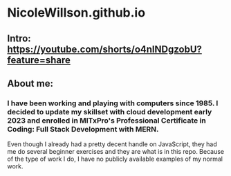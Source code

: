 # NicoleWillson.github.io
## Intro: https://youtube.com/shorts/o4nlNDgzobU?feature=share
## About me:
### I have been working and playing with computers since 1985.  I decided to update my skillset with cloud development early 2023 and enrolled in MITxPro's Professional Certificate in Coding: Full Stack Development with MERN.  
Even though I already had a pretty decent handle on JavaScript, they had me do several beginner exercises and they are what is in this repo.  Because of the type of work I do, I have no publicly available examples of my normal work.
